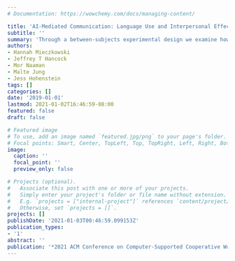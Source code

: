 ```yaml
---
# Documentation: https://wowchemy.com/docs/managing-content/

title: 'AI-Mediated Communication: Language Use and Interpersonal Effects in a Referential Communication Task'
subtitle: ''
summary: 'Through a between-subjects experimental design we examine how these processes are influenced when integrating AI language in the form of suggested responses (Google’s smart replies) into a text-based referential communication task.'
authors:
- Hannah Mieczkowski
- Jeffrey T Hancock
- Mor Naaman
- Malte Jung
- Jess Hohenstein
tags: []
categories: []
date: '2019-01-01'
lastmod: 2021-01-02T16:46:59-08:00
featured: false
draft: false

# Featured image
# To use, add an image named `featured.jpg/png` to your page's folder.
# Focal points: Smart, Center, TopLeft, Top, TopRight, Left, Right, BottomLeft, Bottom, BottomRight.
image:
  caption: ''
  focal_point: ''
  preview_only: false

# Projects (optional).
#   Associate this post with one or more of your projects.
#   Simply enter your project's folder or file name without extension.
#   E.g. `projects = ["internal-project"]` references `content/project/deep-learning/index.md`.
#   Otherwise, set `projects = []`.
projects: []
publishDate: '2021-01-03T00:46:59.099153Z'
publication_types:
- '1'
abstract: ''
publication: '*2021 ACM Conference on Computer-Supported Cooperative Work and Social Computing (CSCW)*'
---
```

